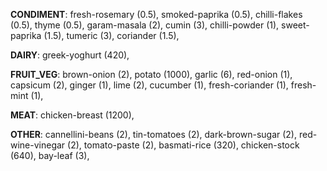 
**CONDIMENT**:
fresh-rosemary (0.5), 
smoked-paprika (0.5), 
chilli-flakes (0.5), 
thyme (0.5), 
garam-masala (2), 
cumin (3), 
chilli-powder (1), 
sweet-paprika (1.5), 
tumeric (3), 
coriander (1.5), 

**DAIRY**:
greek-yoghurt (420), 

**FRUIT_VEG**:
brown-onion (2), 
potato (1000), 
garlic (6), 
red-onion (1), 
capsicum (2), 
ginger (1), 
lime (2), 
cucumber (1), 
fresh-coriander (1), 
fresh-mint (1), 

**MEAT**:
chicken-breast (1200), 

**OTHER**:
cannellini-beans (2), 
tin-tomatoes (2), 
dark-brown-sugar (2), 
red-wine-vinegar (2), 
tomato-paste (2), 
basmati-rice (320), 
chicken-stock (640), 
bay-leaf (3), 
